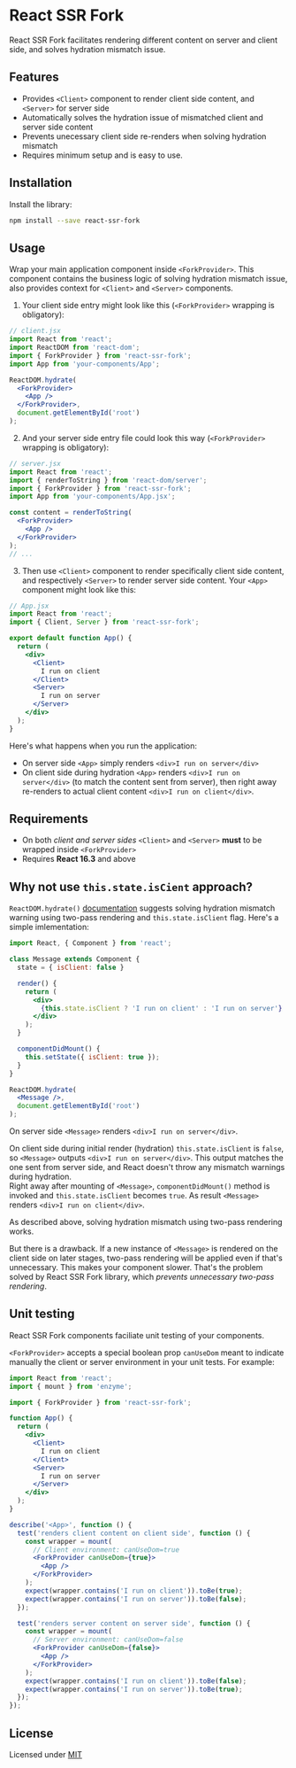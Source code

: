 # React SSR Fork

React SSR Fork facilitates rendering different content on server and client side, and solves hydration mismatch issue.  

## Features

* Provides `<Client>` component to render client side content, and `<Server>` for server side
* Automatically solves the hydration issue of mismatched client and server side content
* Prevents unecessary client side re-renders when solving hydration mismatch
* Requires minimum setup and is easy to use.

## Installation

Install the library:  

```bash
npm install --save react-ssr-fork
```

## Usage

Wrap your main application component inside `<ForkProvider>`. This component contains the business logic of solving hydration mismatch issue, also provides context for `<Client>` and `<Server>` components.  

1) Your client side entry might look like this (`<ForkProvider>` wrapping is obligatory):

```jsx
// client.jsx
import React from 'react';
import ReactDOM from 'react-dom';
import { ForkProvider } from 'react-ssr-fork';
import App from 'your-components/App';

ReactDOM.hydrate(
  <ForkProvider>
    <App />    
  </ForkProvider>,
  document.getElementById('root')
);
```

2) And your server side entry file could look this way (`<ForkProvider>` wrapping is obligatory):

```jsx
// server.jsx
import React from 'react';
import { renderToString } from 'react-dom/server';
import { ForkProvider } from 'react-ssr-fork';
import App from 'your-components/App.jsx';

const content = renderToString(
  <ForkProvider>
    <App />
  </ForkProvider>
);
// ...
```

3) Then use `<Client>` component to render specifically client side content, and respectively `<Server>` to render server side content. Your `<App>` component might look like this:

```jsx
// App.jsx
import React from 'react';
import { Client, Server } from 'react-ssr-fork';

export default function App() {
  return (
    <div>
      <Client>
        I run on client
      </Client>
      <Server>
        I run on server
      </Server>
    </div>
  );
}
```

Here's what happens when you run the application:

* On server side `<App>` simply renders `<div>I run on server</div>`
* On client side during hydration `<App>` renders `<div>I run on server</div>` (to match the content sent from server), then right away re-renders to actual client content `<div>I run on client</div>`.

## Requirements
* On both *client and server sides* `<Client>` and `<Server>` **must** to be wrapped inside `<ForkProvider>`  
* Requires **React 16.3** and above

## Why not use `this.state.isCient` approach?

`ReactDOM.hydrate()` [documentation](https://reactjs.org/docs/react-dom.html#hydrate) suggests solving hydration mismatch warning using two-pass rendering and `this.state.isClient` flag. Here's a simple imlementation:  

```jsx
import React, { Component } from 'react';

class Message extends Component {
  state = { isClient: false }

  render() {
    return (
      <div>
        {this.state.isClient ? 'I run on client' : 'I run on server'}
      </div>
    );
  }

  componentDidMount() {
    this.setState({ isClient: true });
  }
}

ReactDOM.hydrate(
  <Message />,
  document.getElementById('root')
);
```
On server side `<Message>` renders `<div>I run on server</div>`.  

On client side during initial render (hydration) `this.state.isClient` is `false`, so `<Message>` outputs `<div>I run on server</div>`. This output matches the one sent from server side, and React doesn't throw any mismatch warnings during hydration.  
Right away after mounting of `<Message>`, `componentDidMount()` method is invoked and `this.state.isClient` becomes `true`. As result `<Message>` renders `<div>I run on client</div>`.  

As described above, solving hydration mismatch using two-pass rendering works.  

But there is a drawback. If a new instance of `<Message>` is rendered on the client side on later stages, two-pass rendering will be applied even if that's unnecessary. This makes your component slower. That's the problem solved by React SSR Fork library, which *prevents unnecessary two-pass rendering*.  

## Unit testing

React SSR Fork components faciliate unit testing of your components.  

`<ForkProvider>` accepts a special boolean prop `canUseDom` meant to indicate manually the client or server environment in your unit tests. For example:

```jsx
import React from 'react';
import { mount } from 'enzyme';

import { ForkProvider } from 'react-ssr-fork';

function App() {
  return (
    <div>
      <Client>
        I run on client
      </Client>
      <Server>
        I run on server
      </Server>
    </div>
  );
}

describe('<App>', function () {
  test('renders client content on client side', function () {
    const wrapper = mount(
      // Client environment: canUseDom=true
      <ForkProvider canUseDom={true}>
        <App />
      </ForkProvider>
    );
    expect(wrapper.contains('I run on client')).toBe(true);
    expect(wrapper.contains('I run on server')).toBe(false);
  });

  test('renders server content on server side', function () {
    const wrapper = mount(
      // Server environment: canUseDom=false
      <ForkProvider canUseDom={false}>
        <App />
      </ForkProvider>
    );
    expect(wrapper.contains('I run on client')).toBe(false);
    expect(wrapper.contains('I run on server')).toBe(true);
  });
});
```

## License

Licensed under [MIT](https://github.com/ocoboco/react-ssr-fork/blob/master/LICENSE.md)